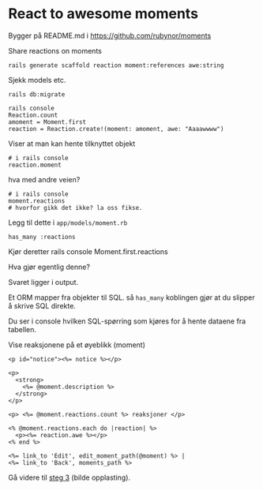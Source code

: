 
# React to awesome moments

Bygger på README.md i https://github.com/rubynor/moments

Share reactions on moments

    rails generate scaffold reaction moment:references awe:string

Sjekk models etc. 

    rails db:migrate

    rails console
    Reaction.count
    amoment = Moment.first
    reaction = Reaction.create!(moment: amoment, awe: "Aaaawwww")

Viser at man kan hente tilknyttet objekt

    # i rails console
    reaction.moment
    
hva med andre veien?

    # i rails console
    moment.reactions 
    # hvorfor gikk det ikke? la oss fikse.
    

Legg til dette i `app/models/moment.rb`

    has_many :reactions

Kjør deretter
    rails console
    Moment.first.reactions

Hva gjør egentlig denne?

Svaret ligger i output.

Et ORM mapper fra objekter til SQL. så `has_many` koblingen gjør at du slipper å skrive SQL direkte.

Du ser i console hvilken SQL-spørring som kjøres for å hente dataene fra tabellen.

Vise reaksjonene på et øyeblikk (moment)

    <p id="notice"><%= notice %></p>

    <p>
      <strong>
        <%= @moment.description %>
      </strong>
    </p>

    <p> <%= @moment.reactions.count %> reaksjoner </p>

    <% @moment.reactions.each do |reaction| %>
      <p><%= reaction.awe %></p>
    <% end %>

    <%= link_to 'Edit', edit_moment_path(@moment) %> |
    <%= link_to 'Back', moments_path %>



Gå videre til [steg 3](step3.md) (bilde opplasting).
